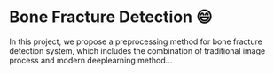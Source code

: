 Bone Fracture Detection :smile:
=====

In this project, we propose a preprocessing method for bone fracture detection system, which includes the combination of traditional image process and modern deeplearning method...
